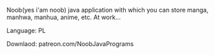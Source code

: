 Noob(yes i'am noob) java application with which you can store manga, manhwa, manhua, anime, etc. At work...

Language: PL

Downlaod: patreon.com/NoobJavaPrograms
